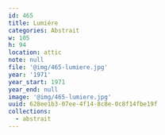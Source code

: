 ```yaml
---
id: 465
title: Lumiére
categories: Abstrait
w: 105
h: 94
location: attic
note: null
file: '@img/465-lumiere.jpg'
year: '1971'
year_start: 1971
year_end: null
image: '@img/465-lumiere.jpg'
uuid: 628ee1b3-07ee-4f14-8c8e-0c8f14fbe19f
collections:
  - abstrait
---
```



